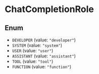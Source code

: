 # ChatCompletionRole

## Enum

* `DEVELOPER` (value: `"developer"`)
* `SYSTEM` (value: `"system"`)
* `USER` (value: `"user"`)
* `ASSISTANT` (value: `"assistant"`)
* `TOOL` (value: `"tool"`)
* `FUNCTION` (value: `"function"`)
